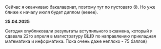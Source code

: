 Сейчас я оканчиваю бакалавриат, поэтому тут по пустовато 😢. Но уже ближе к началу июля будет диплом (еееее).

**25.04.2025**  

Сегодня опубликовали результаты вступильного экзамена, который я сдавала 22го апреля в магистратуру ВШЭ по направлению прикладная математика и информатика. Пока очень даже неплохо - 75 баллов)

